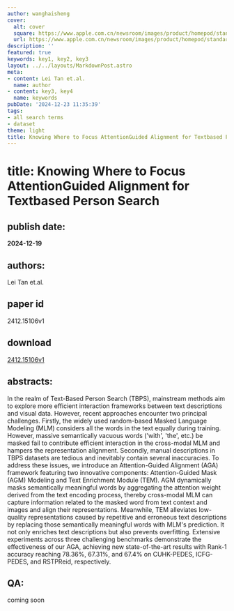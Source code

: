 ```yaml
---
author: wanghaisheng
cover:
  alt: cover
  square: https://www.apple.com.cn/newsroom/images/product/homepod/standard/Apple-HomePod-hero-230118_big.jpg.large_2x.jpg
  url: https://www.apple.com.cn/newsroom/images/product/homepod/standard/Apple-HomePod-hero-230118_big.jpg.large_2x.jpg
description: ''
featured: true
keywords: key1, key2, key3
layout: ../../layouts/MarkdownPost.astro
meta:
- content: Lei Tan et.al.
  name: author
- content: key3, key4
  name: keywords
pubDate: '2024-12-23 11:35:39'
tags:
- all search terms
- dataset
theme: light
title: Knowing Where to Focus AttentionGuided Alignment for Textbased Person Search
---
```


# title: Knowing Where to Focus AttentionGuided Alignment for Textbased Person Search 
## publish date: 
**2024-12-19** 
## authors: 
  Lei Tan et.al. 
## paper id
2412.15106v1
## download
[2412.15106v1](http://arxiv.org/abs/2412.15106v1)
## abstracts:
In the realm of Text-Based Person Search (TBPS), mainstream methods aim to explore more efficient interaction frameworks between text descriptions and visual data. However, recent approaches encounter two principal challenges. Firstly, the widely used random-based Masked Language Modeling (MLM) considers all the words in the text equally during training. However, massive semantically vacuous words ('with', 'the', etc.) be masked fail to contribute efficient interaction in the cross-modal MLM and hampers the representation alignment. Secondly, manual descriptions in TBPS datasets are tedious and inevitably contain several inaccuracies. To address these issues, we introduce an Attention-Guided Alignment (AGA) framework featuring two innovative components: Attention-Guided Mask (AGM) Modeling and Text Enrichment Module (TEM). AGM dynamically masks semantically meaningful words by aggregating the attention weight derived from the text encoding process, thereby cross-modal MLM can capture information related to the masked word from text context and images and align their representations. Meanwhile, TEM alleviates low-quality representations caused by repetitive and erroneous text descriptions by replacing those semantically meaningful words with MLM's prediction. It not only enriches text descriptions but also prevents overfitting. Extensive experiments across three challenging benchmarks demonstrate the effectiveness of our AGA, achieving new state-of-the-art results with Rank-1 accuracy reaching 78.36%, 67.31%, and 67.4% on CUHK-PEDES, ICFG-PEDES, and RSTPReid, respectively.
## QA:
coming soon
